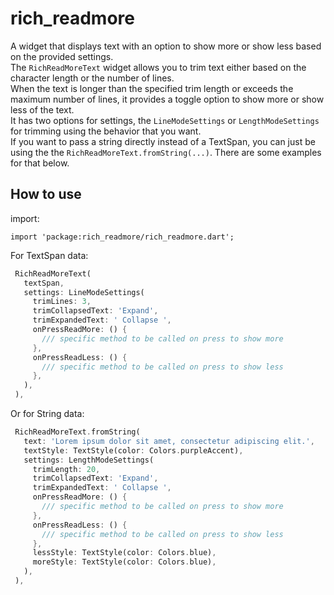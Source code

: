 # rich_readmore

A widget that displays text with an option to show more or show less based on the provided settings.  
The `RichReadMoreText` widget allows you to trim text either based on the character length or the number of lines.  
When the text is longer than the specified trim length or exceeds the maximum number of lines, it provides a toggle option to show more or show less of the text.  
It has two options for settings, the `LineModeSettings` or `LengthModeSettings` for trimming using the behavior that you want.  
If you want to pass a string directly instead of a TextSpan, you can just be using the the `RichReadMoreText.fromString(...)`. There are some examples for that below.

## How to use
import:
```
import 'package:rich_readmore/rich_readmore.dart';
```
For TextSpan data:
 ```dart
  RichReadMoreText(
    textSpan,
    settings: LineModeSettings(
      trimLines: 3,
      trimCollapsedText: 'Expand',
      trimExpandedText: ' Collapse ',
      onPressReadMore: () {
        /// specific method to be called on press to show more
      },
      onPressReadLess: () {
        /// specific method to be called on press to show less
      },
    ),
  ),
 ```

Or for String data:
```dart
 RichReadMoreText.fromString(
   text: 'Lorem ipsum dolor sit amet, consectetur adipiscing elit.',
   textStyle: TextStyle(color: Colors.purpleAccent),
   settings: LengthModeSettings(
     trimLength: 20,
     trimCollapsedText: 'Expand',
     trimExpandedText: ' Collapse ',
     onPressReadMore: () {
       /// specific method to be called on press to show more
     },
     onPressReadLess: () {
       /// specific method to be called on press to show less
     },
     lessStyle: TextStyle(color: Colors.blue),
     moreStyle: TextStyle(color: Colors.blue),
   ),
 ),
```




